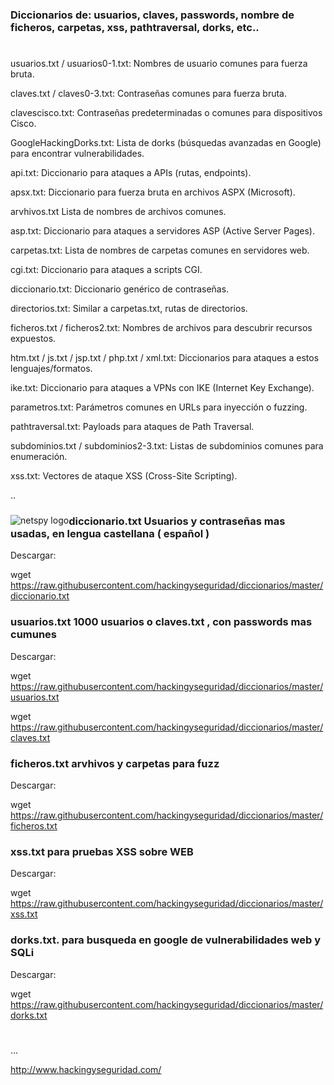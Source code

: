### Diccionarios de: usuarios, claves, passwords, nombre de ficheros, carpetas, xss, pathtraversal, dorks, etc..
#
usuarios.txt / usuarios0-1.txt: Nombres de usuario comunes para fuerza bruta.

claves.txt / claves0-3.txt: Contraseñas comunes para fuerza bruta.

clavescisco.txt: Contraseñas predeterminadas o comunes para dispositivos Cisco.

GoogleHackingDorks.txt: Lista de dorks (búsquedas avanzadas en Google) para encontrar vulnerabilidades.

api.txt: Diccionario para ataques a APIs (rutas, endpoints).

apsx.txt: Diccionario para fuerza bruta en archivos ASPX (Microsoft).

arvhivos.txt Lista de nombres de archivos comunes.

asp.txt: Diccionario para ataques a servidores ASP (Active Server Pages).

carpetas.txt: Lista de nombres de carpetas comunes en servidores web.

cgi.txt: Diccionario para ataques a scripts CGI.

diccionario.txt: Diccionario genérico de contraseñas.

directorios.txt: Similar a carpetas.txt, rutas de directorios.

ficheros.txt / ficheros2.txt: Nombres de archivos para descubrir recursos expuestos.

htm.txt / js.txt / jsp.txt / php.txt / xml.txt: Diccionarios para ataques a estos lenguajes/formatos.

ike.txt: Diccionario para ataques a VPNs con IKE (Internet Key Exchange).

parametros.txt: Parámetros comunes en URLs para inyección o fuzzing.

pathtraversal.txt: Payloads para ataques de Path Traversal.

subdominios.txt / subdominios2-3.txt: Listas de subdominios comunes para enumeración.

xss.txt: Vectores de ataque XSS (Cross-Site Scripting).

..


###
<img style="float:left" alt="netspy logo" src="https://github.com/hackingyseguridad/diccionarios/blob/master/25pass.png">

### diccionario.txt Usuarios y contraseñas mas usadas, en lengua castellana ( español ) 

Descargar:

wget https://raw.githubusercontent.com/hackingyseguridad/diccionarios/master/diccionario.txt

### usuarios.txt  1000 usuarios o claves.txt , con passwords mas cumunes

Descargar:

wget https://raw.githubusercontent.com/hackingyseguridad/diccionarios/master/usuarios.txt

wget https://raw.githubusercontent.com/hackingyseguridad/diccionarios/master/claves.txt

### ficheros.txt  arvhivos y carpetas para fuzz

Descargar:

wget https://raw.githubusercontent.com/hackingyseguridad/diccionarios/master/ficheros.txt

### xss.txt para pruebas XSS sobre WEB

Descargar:

wget https://raw.githubusercontent.com/hackingyseguridad/diccionarios/master/xss.txt

### dorks.txt. para busqueda en google de vulnerabilidades web y SQLi

Descargar:

wget https://raw.githubusercontent.com/hackingyseguridad/diccionarios/master/dorks.txt

#
...



http://www.hackingyseguridad.com/

#
